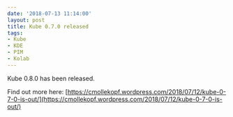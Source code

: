 ```yaml
---
date: '2018-07-13 11:14:00'
layout: post
title: Kube 0.7.0 released
tags:
- Kube
- KDE
- PIM
- Kolab
---
```


Kube 0.8.0 has been released.

Find out more here: [https://cmollekopf.wordpress.com/2018/07/12/kube-0-7-0-is-out/](https://cmollekopf.wordpress.com/2018/07/12/kube-0-7-0-is-out/)
